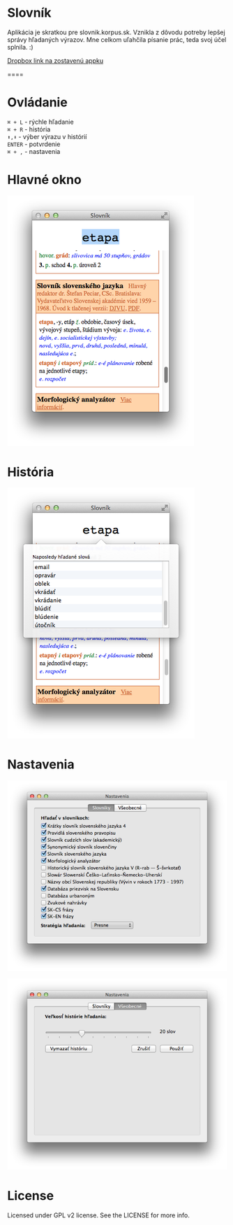 Slovník
=======

Aplikácia je skratkou pre slovnik.korpus.sk. Vznikla z dôvodu potreby lepšej správy hľadaných výrazov. Mne celkom uľahčila písanie prác, teda svoj účel splnila. :) 

[Dropbox link na zostavenú appku](http://goo.gl/NOMc3c)

====


Ovládanie
====

<code>⌘ + L</code> - rýchle hľadanie <br>
<code>⌘ + R</code> - história <br>
<code>⬆︎,⬇︎</code> - výber výrazu v histórií <br>
<code>ENTER</code> - potvrdenie <br>
<code>⌘ + ,</code> - nastavenia <br>


Hlavné okno
===

![](https://raw.githubusercontent.com/jakubPetrik/Slovnik/master/images/hlavneOkno.png)

História
===
![](https://raw.githubusercontent.com/jakubPetrik/Slovnik/master/images/historia.png)

Nastavenia
===

![](https://raw.githubusercontent.com/jakubPetrik/Slovnik/master/images/nastavenia1.png)

![](https://raw.githubusercontent.com/jakubPetrik/Slovnik/master/images/nastavenia2.png)

License
===
Licensed under GPL v2 license. See the LICENSE for more info.


